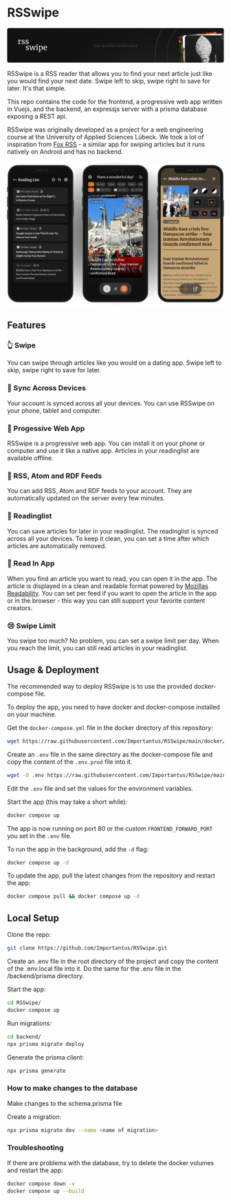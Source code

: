 # RSSwipe
<img src="./docs/header-image.png" alt="A header image with the name and logo of rsswipe" />

RSSwipe is a RSS reader that allows you to find your next article just like you would find your next date. Swipe left to skip, swipe right to save for later. It's that simple. 

This repo contains the code for the frontend, a progressive web app written in Vuejs, and the backend, an expressjs server with a prisma database exposing a REST api.

RSSwipe was originally developed as a project for a web engineering course at the University of Applied Sciences Lübeck. We took a lot of inspiration from [Fox RSS](https://github.com/16arpi/Fox-RSS) - a similar app for swiping articles but it runs natively on Android and has no backend.

<img src="./docs/mockup.png" alt="A mockup of the app" />

## Features

### 👆 Swipe

You can swipe through articles like you would on a dating app. Swipe left to skip, swipe right to save for later.

### 🛜 Sync Across Devices

Your account is synced across all your devices. You can use RSSwipe on your phone, tablet and computer.

### 📱 Progessive Web App

RSSwipe is a progressive web app. You can install it on your phone or computer and use it like a native app. Articles in your readinglist are available offline.

### 📰 RSS, Atom and RDF Feeds

You can add RSS, Atom and RDF feeds to your account. They are automatically updated on the server every few minutes.

### 📑 Readinglist

You can save articles for later in your readinglist. The readinglist is synced across all your devices. To keep it clean, you can set a time after which articles are automatically removed.

### 🧾 Read In App

When you find an article you want to read, you can open it in the app. The article is displayed in a clean and readable format powered by [Mozillas Readability](https://github.com/mozilla/readability). 
You can set per feed if you want to open the article in the app or in the browser - this way you can still support your favorite content creators.

### 😢 Swipe Limit

You swipe too much? No problem, you can set a swipe limit per day. When you reach the limit, you can still read articles in your readinglist.

## Usage & Deployment

The recommended way to deploy RSSwipe is to use the provided docker-compose file. 

To deploy the app, you need to have docker and docker-compose installed on your machine.

Get the `docker-compose.yml` file in the docker directory of this repository:

```sh
wget https://raw.githubusercontent.com/Importantus/RSSwipe/main/docker/docker-compose.yml
```

Create an `.env` file in the same directory as the docker-compose file and copy the content of the `.env.prod` file into it.

```sh
wget -O .env https://raw.githubusercontent.com/Importantus/RSSwipe/main/.env.prod
```

Edit the `.env` file and set the values for the environment variables.

Start the app (this may take a short while):

```sh
docker compose up
```

The app is now running on port 80 or the custom `FRONTEND_FORWARD_PORT` you set in the `.env` file. 

To run the app in the background, add the `-d` flag:

```sh
docker compose up -d
```

To update the app, pull the latest changes from the repository and restart the app:

```sh
docker compose pull && docker compose up -d
```

## Local Setup

Clone the repo:

```sh
git clone https://github.com/Importantus/RSSwipe.git
```

Create an .env file in the root directory of the project and copy the content of the .env.local file into it.
Do the same for the .env file in the /backend/prisma directory.

Start the app:

```sh
cd RSSwipe/
docker compose up
```

Run migrations:

```sh
cd backend/
npx prisma migrate deploy
```

Generate the prisma client:

```sh
npx prisma generate
```

### How to make changes to the database

Make changes to the schema.prisma file

Create a migration:

```sh
npx prisma migrate dev --name <name of migration>
```

### Troubleshooting

If there are problems with the database, try to delete the docker volumes and restart the app:

```sh
docker compose down -v
docker compose up --build
```